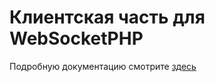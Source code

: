 # Клиентская часть для WebSocketPHP

Подробную документацию смотрите [здесь](https://github.com/DimNS/websocket-php)